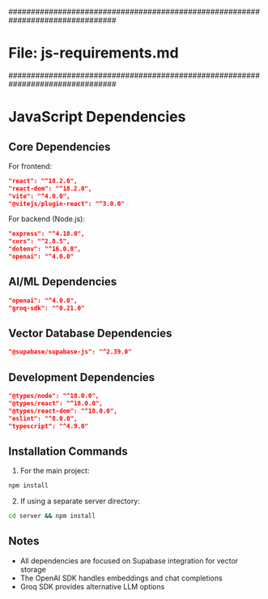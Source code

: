 <!-- File: js-requirements.md -->
################################################################################
# File: js-requirements.md
################################################################################
# JavaScript Dependencies

## Core Dependencies

For frontend:
```json
"react": "^18.2.0",
"react-dom": "^18.2.0",
"vite": "^4.0.0",
"@vitejs/plugin-react": "^3.0.0"
```

For backend (Node.js):
```json
"express": "^4.18.0",
"cors": "^2.8.5",
"dotenv": "^16.0.0",
"openai": "^4.0.0"
```

## AI/ML Dependencies

```json
"openai": "^4.0.0",
"groq-sdk": "^0.21.0"
```

## Vector Database Dependencies

```json
"@supabase/supabase-js": "^2.39.0"
```

## Development Dependencies

```json
"@types/node": "^18.0.0",
"@types/react": "^18.0.0",
"@types/react-dom": "^18.0.0",
"eslint": "^8.0.0",
"typescript": "^4.9.0"
```

## Installation Commands

1. For the main project:
```bash
npm install
```

2. If using a separate server directory:
```bash
cd server && npm install
```

## Notes

- All dependencies are focused on Supabase integration for vector storage
- The OpenAI SDK handles embeddings and chat completions
- Groq SDK provides alternative LLM options

